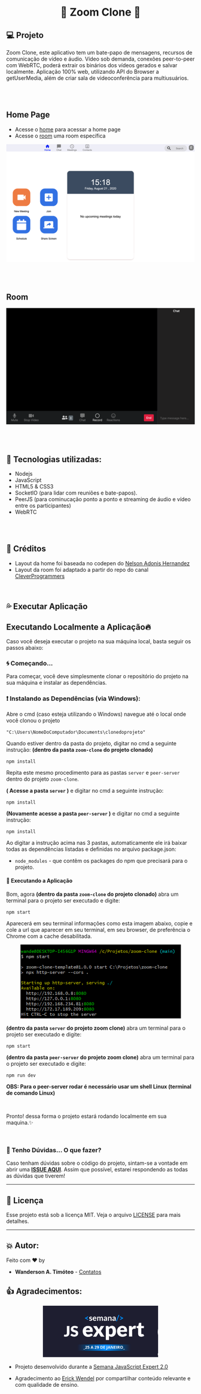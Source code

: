 <h1 align="center">
    🚀 Zoom Clone 🚀
</h1>

## 💻 Projeto

Zoom Clone, este aplicativo tem um bate-papo de mensagens, recursos de comunicação de vídeo e áudio. Vídeo sob demanda, conexões peer-to-peer com WebRTC, poderá extrair os binários dos vídeos gerados e salvar localmente. Aplicação 100% web, utilizando API do Browser a getUserMedia, além de criar sala de videoconferência para multiusuários.

<br>
<br>

## Home Page

- Acesse o [home](./pages/home/index.html) para acessar a home page
- Acesse o [room](./page/room/index.html) uma room específica

![home page](./prints/home.png)

<br>
<br>

## Room
<p align="center">
    <img src="prints/room.png" alt="Room" title="Room"  />
</p>

<br>
<br>

##  💜 Tecnologias utilizadas:

- Nodejs
- JavaScript
- HTML5 & CSS3
- SocketIO (para lidar com reuniões e bate-papos).
- PeerJS (para cominucação ponto a ponto e streaming de áudio e vídeo entre os participantes) 
- WebRTC

<br>
<br>

## 💫 Créditos

- Layout da home foi baseada no codepen do [Nelson Adonis Hernandez
](https://codepen.io/nelsonher019/pen/eYZBqOm)
- Layout da room foi adaptado a partir do repo do canal [CleverProgrammers](https://github.com/CleverProgrammers/nodejs-zoom-clone/blob/master/views/room.ejs)

<br>

## 💦 Executar Aplicação

## Executando Localmente a Aplicação🔥 

Caso você deseja executar o projeto na sua máquina local, basta seguir os passos abaixo:

### 🌀 Começando...

Para começar, você deve simplesmente clonar o repositório do projeto na sua máquina e instalar as dependências.

### ❗️ Instalando as Dependências (via Windows):

Abre o cmd (caso esteja utilizando o Windows) navegue até o local onde você clonou o projeto

```
"C:\Users\NomeDoComputador\Documents\clonedoprojeto"
```

Quando estiver dentro da pasta do projeto, digitar no cmd a seguinte instrução: **(dentro da pasta `zoom-clone` do projeto clonado)**

```
npm install
```
Repita este mesmo procedimento para as pastas `server` e `peer-server` dentro do projeto `zoom-clone`.

 **( Acesse a pasta `server` )** e digitar no cmd a seguinte instrução:

```
npm install
```
**(Novamente acesse a pasta `peer-server` )** e digitar no cmd a seguinte instrução:

```
npm install
```

Ao digitar a instrução acima nas 3 pastas, automaticamente ele irá baixar todas as dependências listadas e definidas no arquivo package.json:

- `node_modules` - que contêm os packages do npm que precisará para o projeto.

#### 💨 Executando a Aplicação

Bom, agora **(dentro da pasta `zoom-clone` do projeto clonado)** abra um terminal para o projeto ser executado e digite:

```
npm start
```
Aparecerá em seu terminal informações como esta imagem abaixo, copie e cole a url que aparecer em seu terminal, em seu browser, de preferência o Chrome com a cache desabilitada.

<p align="center">
    <img src="prints/terminal.png" alt="Terminal" title="Terminal"  />
</p>

**(dentro da pasta `server` do projeto zoom clone)** abra um terminal para o projeto ser executado e digite:

```
npm start
```

**(dentro da pasta `peer-server` do projeto zoom clone)** abra um terminal para o projeto ser executado e digite:

```
npm run dev
```
**OBS: Para o peer-server rodar é necessário usar um shell Linux (terminal de comando Linux)** 

<br> 

Pronto! dessa forma o projeto estará rodando localmente em sua maquina.✨

<br>

### 🚩  Tenho Dúvidas... O que fazer?

Caso tenham dúvidas sobre o código do projeto, sintam-se a vontade em abrir uma **[ISSUE AQUI](https://github.com/Wanderson-A-Timoteo/zoom-clone/issues)**. Assim que possível, estarei respondendo as todas as dúvidas que tiverem!

---

## 🌟 Licença

Esse projeto está sob a licença MIT. Veja o arquivo [LICENSE](LICENSE.md) para mais detalhes.

---

## 💥 Autor:

Feito com ♥ by

- **Wanderson A. Timóteo** - [Contatos](https://wanderson.ga)

## 👍 Agradecimentos:

<p align="center">
    <img src="prints/semana-js-expert.png" alt="Semana JavaScript Expert 2.0" title="Semana JavaScript Expert 2.0"  />
</p>

- Projeto desenvolvido durante a  [Semana JavaScript Expert 2.0](https://cursos.erickwendel.com.br/)

- Agradecimento ao [Erick Wendel](https://github.com/ErickWendel) por compartilhar conteúdo relevante e com qualidade de ensino.

